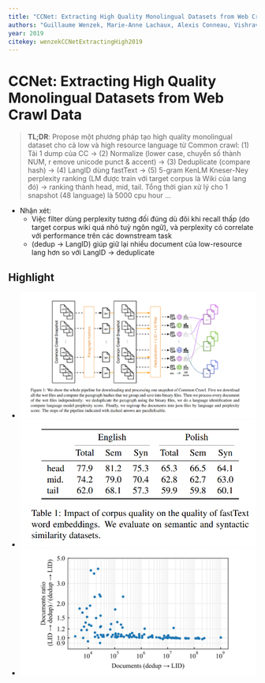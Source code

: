 ```yaml
---
title: "CCNet: Extracting High Quality Monolingual Datasets from Web Crawl Data"
authors: "Guillaume Wenzek, Marie-Anne Lachaux, Alexis Conneau, Vishrav Chaudhary, Francisco Guzmán, Armand Joulin, Edouard Grave"
year: 2019
citekey: wenzekCCNetExtractingHigh2019
---
```


# CCNet: Extracting High Quality Monolingual Datasets from Web Crawl Data
> **TL;DR**: Propose một phương pháp tạo high quality monolingual dataset cho cả low và high resource language từ Common crawl: (1) Tải 1 dump của CC -> (2) Normalize (lower case, chuyển số thành NUM, r emove unicode punct & accent) -> (3) Deduplicate (compare hash) -> (4) LangID dùng fastText -> (5) 5-gram KenLM Kneser-Ney perplexity ranking (LM được train với target corpus là Wiki của lang đó) -> ranking thành head, mid, tail. Tổng thời gian xử lý cho 1 snapshot (48 language) là 5000 cpu hour ...

- Nhận xét:
  - Việc filter dùng perplexity tương đối đúng dù đôi khi recall thấp (do target corpus wiki quá nhỏ tuỳ ngôn ngữ), và perplexity có correlate với performance trên các downstream task
  - (dedup -> LangID) giúp giữ lại nhiều document của low-resource lang hơn so với LangID -> deduplicate
## Highlight
- ![](./static/images/2021-05-07-16-29-42.png)
- ![](./static/images/2021-05-07-16-36-25.png)
- ![](./static/images/2021-05-07-16-38-40.png)